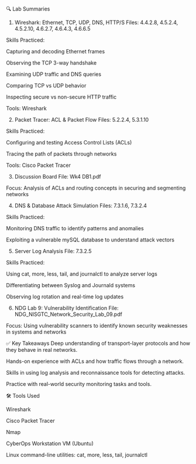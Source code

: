 🔍 Lab Summaries
1. Wireshark: Ethernet, TCP, UDP, DNS, HTTP/S
Files: 4.4.2.8, 4.5.2.4, 4.5.2.10, 4.6.2.7, 4.6.4.3, 4.6.6.5

Skills Practiced:

Capturing and decoding Ethernet frames

Observing the TCP 3-way handshake

Examining UDP traffic and DNS queries

Comparing TCP vs UDP behavior

Inspecting secure vs non-secure HTTP traffic

Tools: Wireshark

2. Packet Tracer: ACL & Packet Flow
Files: 5.2.2.4, 5.3.1.10

Skills Practiced:

Configuring and testing Access Control Lists (ACLs)

Tracing the path of packets through networks

Tools: Cisco Packet Tracer

3. Discussion Board
File: Wk4 DB1.pdf

Focus: Analysis of ACLs and routing concepts in securing and segmenting networks

4. DNS & Database Attack Simulation
Files: 7.3.1.6, 7.3.2.4

Skills Practiced:

Monitoring DNS traffic to identify patterns and anomalies

Exploiting a vulnerable mySQL database to understand attack vectors

5. Server Log Analysis
File: 7.3.2.5

Skills Practiced:

Using cat, more, less, tail, and journalctl to analyze server logs

Differentiating between Syslog and Journald systems

Observing log rotation and real-time log updates

6. NDG Lab 9: Vulnerability Identification
File: NDG_NISGTC_Network_Security_Lab_09.pdf

Focus: Using vulnerability scanners to identify known security weaknesses in systems and networks

✅ Key Takeaways
Deep understanding of transport-layer protocols and how they behave in real networks.

Hands-on experience with ACLs and how traffic flows through a network.

Skills in using log analysis and reconnaissance tools for detecting attacks.

Practice with real-world security monitoring tasks and tools.

🛠 Tools Used

Wireshark

Cisco Packet Tracer

Nmap

CyberOps Workstation VM (Ubuntu)

Linux command-line utilities: cat, more, less, tail, journalctl
